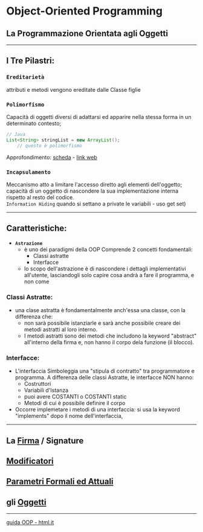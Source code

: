 # Object-Oriented Programming
## La Programmazione Orientata agli Oggetti
---

## I Tre Pilastri:

### **`Ereditarietà`**
attributi e metodi vengono ereditate dalle Classe figlie  

### **`Polimorfismo`**
Capacità di oggetti diversi di adattarsi ed apparire nella stessa forma in un determinato contesto;  
```java
// Java
List<String> stringList = new ArrayList();
    // questo è polimorfismo
```
Approfondimento: [scheda](./Polimorfismo.md) - [link web](http://www.dacrema.com/Informatica/Polimorfismo.htm)

### **`Incapsulamento`**
Meccanismo atto a limitare l'accesso diretto agli elementi dell'oggetto;  
capacità di un oggetto di nascondere la sua implementazione interna rispetto al resto del codice.  
`Information Hiding` quando si settano a private le variabili - uso get set)  

---
## Caratteristiche:
- **`Astrazione`**
    -   è uno dei paradigmi della OOP
        Comprende 2 concetti fondamentali:
        -   Classi astratte
        -   Interfacce
    -   lo scopo dell'astrazione è di nascondere i dettagli implementativi all'utente,
        lasciandogli solo capire cosa andrà a fare il programma, e non come

### Classi Astratte:
-   una clase astratta è fondamentalmente anch'essa una classe, con la differenza che:
    - non sarà possibile istanziarle e sarà anche possibile creare dei metodi astratti al loro interno.
    - I metodi astratti sono dei metodi che includono la keyword "abstract" all'interno della firma e, non hanno il corpo dela funzione (il blocco).

### Interfacce:
- L'interfaccia Simboleggia una "stipula di contratto" tra programmatore e programma.
    A differenza delle classi Astratte, le interfacce NON hanno:
    - Costruttori
    - Variabili d'Istanza        
    - puoi avere COSTANTI o COSTANTI static
    - Metodi di cui è possibile definire il corpo
- Occorre implemetare i metodi di una interfaccia: si usa la keyword "implements" dopo il nome dell'interfaccia,

---
## La [Firma](./La_Firma.md) / Signature
## [Modificatori](./Modificatori.md)
## [Parametri Formali ed Attuali](./Parametri.md)
## gli [Oggetti](./Oggetti.md)

---
[guida OOP - html.it](https://www.html.it/guide/guida-programmazione-orientata-agli-oggetti/)